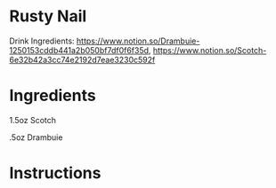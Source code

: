 # Rusty Nail

Drink Ingredients: https://www.notion.so/Drambuie-1250153cddb441a2b050bf7df0f6f35d, https://www.notion.so/Scotch-6e32b42a3cc74e2192d7eae3230c592f

# Ingredients

1.5oz Scotch

.5oz Drambuie

# Instructions
